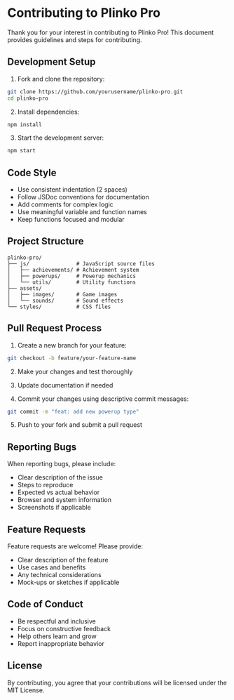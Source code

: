 # Contributing to Plinko Pro

Thank you for your interest in contributing to Plinko Pro! This document provides guidelines and steps for contributing.

## Development Setup

1. Fork and clone the repository:
```bash
git clone https://github.com/yourusername/plinko-pro.git
cd plinko-pro
```

2. Install dependencies:
```bash
npm install
```

3. Start the development server:
```bash
npm start
```

## Code Style

- Use consistent indentation (2 spaces)
- Follow JSDoc conventions for documentation
- Add comments for complex logic
- Use meaningful variable and function names
- Keep functions focused and modular

## Project Structure

```
plinko-pro/
├── js/               # JavaScript source files
│   ├── achievements/ # Achievement system
│   ├── powerups/     # Powerup mechanics
│   └── utils/        # Utility functions
├── assets/
│   ├── images/       # Game images
│   └── sounds/       # Sound effects
└── styles/           # CSS files
```

## Pull Request Process

1. Create a new branch for your feature:
```bash
git checkout -b feature/your-feature-name
```

2. Make your changes and test thoroughly

3. Update documentation if needed

4. Commit your changes using descriptive commit messages:
```bash
git commit -m "feat: add new powerup type"
```

5. Push to your fork and submit a pull request

## Reporting Bugs

When reporting bugs, please include:

- Clear description of the issue
- Steps to reproduce
- Expected vs actual behavior
- Browser and system information
- Screenshots if applicable

## Feature Requests

Feature requests are welcome! Please provide:

- Clear description of the feature
- Use cases and benefits
- Any technical considerations
- Mock-ups or sketches if applicable

## Code of Conduct

- Be respectful and inclusive
- Focus on constructive feedback
- Help others learn and grow
- Report inappropriate behavior

## License

By contributing, you agree that your contributions will be licensed under the MIT License.
